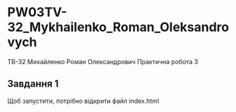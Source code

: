# PW03TV-32_Mykhailenko_Roman_Oleksandrovych
ТВ-32 Михайленко Роман Олександрович
Практична робота 3
## Завдання 1
Щоб запустити, потрібно відкрити файл index.html
